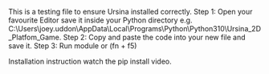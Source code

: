 This is a testing file to ensure Ursina installed correctly.
Step 1: Open your favourite Editor save it inside your Python directory e.g. C:\Users\joey.uddon\AppData\Local\Programs\Python\Python310\Ursina_2D_Platfom_Game.
Step 2: Copy and paste the code into your new file and save it.
Step 3: Run module or (fn + f5)


Installation instruction watch the pip install video.
